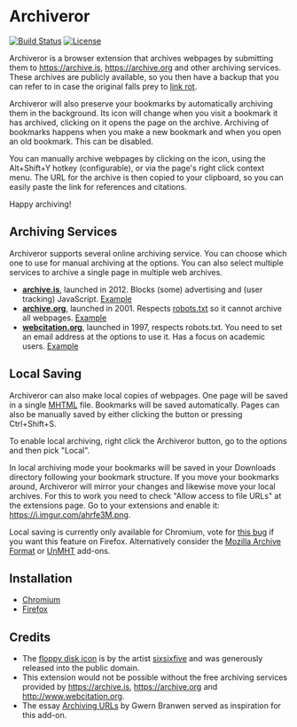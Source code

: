 # Archiveror

[![Build Status](https://travis-ci.org/rahiel/archiveror.svg?branch=master)](https://travis-ci.org/rahiel/archiveror)
[![License](https://img.shields.io/badge/License-GPLv3+-blue.svg)](https://github.com/rahiel/archiveror/blob/master/LICENSE.txt)

Archiveror is a browser extension that archives webpages by submitting them to
<https://archive.is>, <https://archive.org> and other archiving services. These
archives are publicly available, so you then have a backup that you can refer to
in case the original falls prey to
[link rot](https://en.wikipedia.org/wiki/Link_rot).

Archiveror will also preserve your bookmarks by automatically archiving them in
the background. Its icon will change when you visit a bookmark it has archived,
clicking on it opens the page on the archive. Archiving of bookmarks happens
when you make a new bookmark and when you open an old bookmark. This can be
disabled.

You can manually archive webpages by clicking on the icon, using the Alt+Shift+Y
hotkey (configurable), or via the page's right click context menu. The URL for
the archive is then copied to your clipboard, so you can easily paste the link
for references and citations.

Happy archiving!

## Archiving Services

Archiveror supports several online archiving service. You can choose which one
to use for manual archiving at the options. You can also select multiple
services to archive a single page in multiple web archives.

- [**archive.is**](https://archive.is), launched in 2012. Blocks (some)
  advertising and (user tracking) JavaScript.
  [Example](https://archive.is/N0yex)
- [**archive.org**](https://archive.org/web/), launched in 2001. Respects
  [robots.txt][robot] so it cannot archive all webpages.
  [Example](https://web.archive.org/web/20160420095454/http://physics.weber.edu/schroeder/md/)
- [**webcitation.org**](http://www.webcitation.org), launched in 1997, respects
  robots.txt. You need to set an email address at the options to use it. Has a
  focus on academic users. [Example](http://www.webcitation.org/6guJcxnyr)

[robot]: https://en.wikipedia.org/wiki/Robots_exclusion_standard

## Local Saving

Archiveror can also make local copies of webpages. One page will be saved in a
single [MHTML](https://en.wikipedia.org/wiki/MHTML) file. Bookmarks will be
saved automatically. Pages can also be manually saved by either clicking the
button or pressing Ctrl+Shift+S.

To enable local archiving, right click the Archiveror button, go to the options
and then pick "Local".

In local archiving mode your bookmarks will be saved in your Downloads directory
following your bookmark structure. If you move your bookmarks around, Archiveror
will mirror your changes and likewise move your local archives. For this to work
you need to check "Allow access to file URLs" at the extensions page. Go to your
extensions and enable it: <https://i.imgur.com/ahrfe3M.png>.

Local saving is currently only available for Chromium, vote
for [this bug][1261339] if you want this feature on Firefox. Alternatively
consider the [Mozilla Archive Format][maff] or [UnMHT][] add-ons.

[1261339]: https://bugzilla.mozilla.org/show_bug.cgi?id=1261339
[maff]: https://addons.mozilla.org/firefox/addon/mozilla-archive-format/
[unmht]: https://addons.mozilla.org/firefox/addon/unmht/

## Installation

* [Chromium](https://chrome.google.com/webstore/detail/archiveror/cpjdnekhgjdecpmjglkcegchhiijadpb)
* [Firefox](https://addons.mozilla.org/firefox/addon/archiveror/)

## Credits

* The [floppy disk icon][floppy] is by the
  artist [sixsixfive](https://sixsixfive.deviantart.com/) and was generously
  released into the public domain.
* This extension would not be possible without the free archiving services
  provided by <https://archive.is>, <https://archive.org> and
  <http://www.webcitation.org>.
* The essay [Archiving URLs](http://www.gwern.net/Archiving%20URLs) by Gwern
  Branwen served as inspiration for this add-on.

[floppy]: https://openclipart.org/detail/211780/matt-icons_media-floppy-by-sixsixfive-211780
